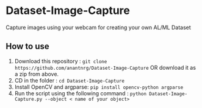 # Dataset-Image-Capture
Capture images using your webcam for creating your own AL/ML Dataset



## How to use 
1) Download this repository : ```git clone https://github.com/anantnrg/Dataset-Image-Capture``` OR download it as a zip from above.
2) CD in the folder : ```cd Dataset-Image-Capture```
3) Install OpenCV and argparse: ```pip install opencv-python argparse```
4) Run the script using the following command : 
   ```python Dataset-Image-Capture.py --object < name of your object>```
